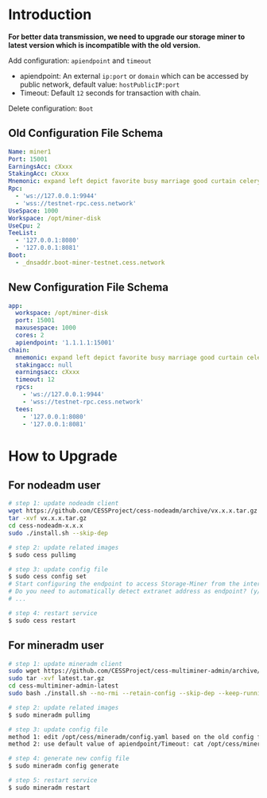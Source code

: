 # Introduction

**For better data transmission, we need to upgrade our storage miner to latest version which is incompatible with the old version.**

Add configuration: `apiendpoint` and `timeout`
- apiendpoint: An external `ip:port` or `domain` which can be accessed by public network, default value: `hostPublicIP:port`
- Timeout: Default `12` seconds for transaction with chain.

Delete configuration: `Boot`

## Old Configuration File Schema

```yaml
Name: miner1
Port: 15001
EarningsAcc: cXxxx
StakingAcc: cXxxx
Mnemonic: expand left depict favorite busy marriage good curtain celery misery fly obscure
Rpc:
  - 'ws://127.0.0.1:9944'
  - 'wss://testnet-rpc.cess.network'
UseSpace: 1000
Workspace: /opt/miner-disk
UseCpu: 2
TeeList:
  - '127.0.0.1:8080'
  - '127.0.0.1:8081'
Boot:
  - _dnsaddr.boot-miner-testnet.cess.network
```

## New Configuration File Schema
```yaml
app:
  workspace: /opt/miner-disk
  port: 15001
  maxusespace: 1000
  cores: 2
  apiendpoint: '1.1.1.1:15001'
chain:
  mnemonic: expand left depict favorite busy marriage good curtain celery misery fly obscure
  stakingacc: null
  earningsacc: cXxxx
  timeout: 12
  rpcs:
    - 'ws://127.0.0.1:9944'
    - 'wss://testnet-rpc.cess.network'
  tees:
    - '127.0.0.1:8080'
    - '127.0.0.1:8081'
```


# How to Upgrade
## For nodeadm user
```bash
# step 1: update nodeadm client
wget https://github.com/CESSProject/cess-nodeadm/archive/vx.x.x.tar.gz
tar -xvf vx.x.x.tar.gz
cd cess-nodeadm-x.x.x
sudo ./install.sh --skip-dep

# step 2: update related images
$ sudo cess pullimg

# step 3: update config file
$ sudo cess config set
# Start configuring the endpoint to access Storage-Miner from the internet
# Do you need to automatically detect extranet address as endpoint? (y/n)  need_detect
# ...

# step 4: restart service
$ sudo cess restart
```

## For mineradm user

```bash
# step 1: update mineradm client
sudo wget https://github.com/CESSProject/cess-multiminer-admin/archive/latest.tar.gz -O /tmp/latest.tar.gz
sudo tar -xvf latest.tar.gz
cd cess-multiminer-admin-latest
sudo bash ./install.sh --no-rmi --retain-config --skip-dep --keep-running

# step 2: update related images
$ sudo mineradm pullimg

# step 3: update config file
method 1: edit /opt/cess/mineradm/config.yaml based on the old config file: /opt/cess/mineradm/.old_config.yaml
method 2: use default value of apiendpoint/Timeout: cat /opt/cess/mineradm/.old_config.yaml > /opt/cess/mineradm/config.yaml

# step 4: generate new config file
$ sudo mineradm config generate

# step 5: restart service
$ sudo mineradm restart
```

